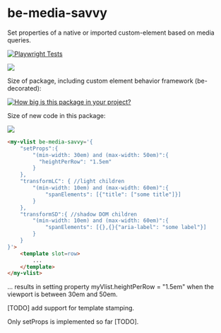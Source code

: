 # be-media-savvy

Set properties of a native or imported custom-element based on media queries.

[![Playwright Tests](https://github.com/bahrus/be-media-savvy/actions/workflows/CI.yml/badge.svg?branch=baseline)](https://github.com/bahrus/be-media-savvy/actions/workflows/CI.yml)

<a href="https://nodei.co/npm/be-media-savvy/"><img src="https://nodei.co/npm/be-media-savvy.png"></a>

Size of package, including custom element behavior framework (be-decorated):

[![How big is this package in your project?](https://img.shields.io/bundlephobia/minzip/be-media-savvy?style=for-the-badge)](https://bundlephobia.com/result?p=be-media-savvy)

Size of new code in this package:

<img src="http://img.badgesize.io/https://cdn.jsdelivr.net/npm/be-media-savvy?compression=gzip">

```html
<my-vlist be-media-savvy='{
    "setProps":{
        "(min-width: 30em) and (max-width: 50em)":{
          "heightPerRow": "1.5em"
        }
    },
    "transformLC": { //light children
        "(min-width: 10em) and (max-width: 60em)":{
            "spanElements": [{"title": ["some title"]}]
        }
    },
    "transformSD":{ //shadow DOM children
        "(min-width: 10em) and (max-width: 60em)":{
            "spanElements": [{},{}{"aria-label": "some label"}]
        }
    }
}'>
    <template slot=row>
        ...
    </template>
</my-vlist>
```

... results in setting property myVlist.heightPerRow = "1.5em" when the viewport is between 30em and 50em.

[TODO]  add support for template stamping.

Only setProps is implemented so far [TODO].